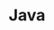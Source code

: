 ---
    title: Java
    permalink: /categories/java/
    layout: category
    author_profile: true
    taxonomy: Java
---